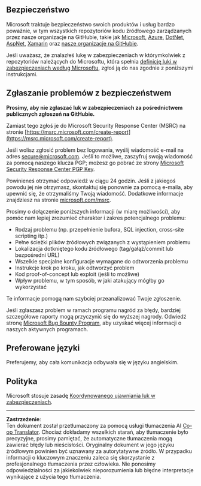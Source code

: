 <!--
CO_OP_TRANSLATOR_METADATA:
{
  "original_hash": "5e1b8da31aae9cca3d53ad243fa3365a",
  "translation_date": "2025-09-03T16:14:15+00:00",
  "source_file": "SECURITY.md",
  "language_code": "pl"
}
-->
## Bezpieczeństwo

Microsoft traktuje bezpieczeństwo swoich produktów i usług bardzo poważnie, w tym wszystkich repozytoriów kodu źródłowego zarządzanych przez nasze organizacje na GitHubie, takie jak [Microsoft](https://github.com/Microsoft), [Azure](https://github.com/Azure), [DotNet](https://github.com/dotnet), [AspNet](https://github.com/aspnet), [Xamarin](https://github.com/xamarin) oraz [nasze organizacje na GitHubie](https://opensource.microsoft.com/).

Jeśli uważasz, że znalazłeś lukę w zabezpieczeniach w którymkolwiek z repozytoriów należących do Microsoftu, która spełnia [definicję luki w zabezpieczeniach według Microsoftu](https://docs.microsoft.com/previous-versions/tn-archive/cc751383(v=technet.10)?WT.mc_id=academic-77952-leestott), zgłoś ją do nas zgodnie z poniższymi instrukcjami.

## Zgłaszanie problemów z bezpieczeństwem

**Prosimy, aby nie zgłaszać luk w zabezpieczeniach za pośrednictwem publicznych zgłoszeń na GitHubie.**

Zamiast tego zgłoś je do Microsoft Security Response Center (MSRC) na stronie [https://msrc.microsoft.com/create-report](https://msrc.microsoft.com/create-report).

Jeśli wolisz zgłosić problem bez logowania, wyślij wiadomość e-mail na adres [secure@microsoft.com](mailto:secure@microsoft.com). Jeśli to możliwe, zaszyfruj swoją wiadomość za pomocą naszego klucza PGP; możesz go pobrać ze strony [Microsoft Security Response Center PGP Key](https://www.microsoft.com/en-us/msrc/pgp-key-msrc).

Powinieneś otrzymać odpowiedź w ciągu 24 godzin. Jeśli z jakiegoś powodu jej nie otrzymasz, skontaktuj się ponownie za pomocą e-maila, aby upewnić się, że otrzymaliśmy Twoją wiadomość. Dodatkowe informacje znajdziesz na stronie [microsoft.com/msrc](https://www.microsoft.com/msrc).

Prosimy o dołączenie poniższych informacji (w miarę możliwości), aby pomóc nam lepiej zrozumieć charakter i zakres potencjalnego problemu:

  * Rodzaj problemu (np. przepełnienie bufora, SQL injection, cross-site scripting itp.)
  * Pełne ścieżki plików źródłowych związanych z wystąpieniem problemu
  * Lokalizacja dotkniętego kodu źródłowego (tag/gałąź/commit lub bezpośredni URL)
  * Wszelkie specjalne konfiguracje wymagane do odtworzenia problemu
  * Instrukcje krok po kroku, jak odtworzyć problem
  * Kod proof-of-concept lub exploit (jeśli to możliwe)
  * Wpływ problemu, w tym sposób, w jaki atakujący mógłby go wykorzystać

Te informacje pomogą nam szybciej przeanalizować Twoje zgłoszenie.

Jeśli zgłaszasz problem w ramach programu nagród za błędy, bardziej szczegółowe raporty mogą przyczynić się do wyższej nagrody. Odwiedź stronę [Microsoft Bug Bounty Program](https://microsoft.com/msrc/bounty), aby uzyskać więcej informacji o naszych aktywnych programach.

## Preferowane języki

Preferujemy, aby cała komunikacja odbywała się w języku angielskim.

## Polityka

Microsoft stosuje zasadę [Koordynowanego ujawniania luk w zabezpieczeniach](https://www.microsoft.com/en-us/msrc/cvd).

---

**Zastrzeżenie**:  
Ten dokument został przetłumaczony za pomocą usługi tłumaczenia AI [Co-op Translator](https://github.com/Azure/co-op-translator). Chociaż dokładamy wszelkich starań, aby tłumaczenie było precyzyjne, prosimy pamiętać, że automatyczne tłumaczenia mogą zawierać błędy lub nieścisłości. Oryginalny dokument w jego języku źródłowym powinien być uznawany za autorytatywne źródło. W przypadku informacji o kluczowym znaczeniu zaleca się skorzystanie z profesjonalnego tłumaczenia przez człowieka. Nie ponosimy odpowiedzialności za jakiekolwiek nieporozumienia lub błędne interpretacje wynikające z użycia tego tłumaczenia.